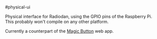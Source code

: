 #physical-ui

Physical interface for Radiodan, using the GPIO pins of the Raspberry Pi. This
probably won't compile on any other platform.

Currently a counterpart of the
[Magic Button](https://github.com/radiodan/magic-button) web app.

